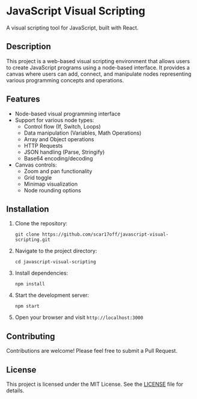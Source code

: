 # JavaScript Visual Scripting

A visual scripting tool for JavaScript, built with React.

## Description

This project is a web-based visual scripting environment that allows users to create JavaScript programs using a node-based interface. It provides a canvas where users can add, connect, and manipulate nodes representing various programming concepts and operations.

## Features

- Node-based visual programming interface
- Support for various node types:
  - Control flow (If, Switch, Loops)
  - Data manipulation (Variables, Math Operations)
  - Array and Object operations
  - HTTP Requests
  - JSON handling (Parse, Stringify)
  - Base64 encoding/decoding
- Canvas controls:
  - Zoom and pan functionality
  - Grid toggle
  - Minimap visualization
  - Node rounding options

## Installation

1. Clone the repository:
   ```
   git clone https://github.com/scar17off/javascript-visual-scripting.git
   ```

2. Navigate to the project directory:
   ```
   cd javascript-visual-scripting
   ```

3. Install dependencies:
   ```
   npm install
   ```

4. Start the development server:
   ```
   npm start
   ```

5. Open your browser and visit `http://localhost:3000`

## Contributing

Contributions are welcome! Please feel free to submit a Pull Request.

## License

This project is licensed under the MIT License. See the [LICENSE](LICENSE.md) file for details.
